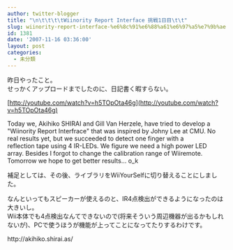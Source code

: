 ```yaml
---
author: twitter-blogger
title: "\n\t\t\t\tWiinority Report Interface 挑戦1日目\t\t"
slug: wiinority-report-interface-%e6%8c%91%e6%88%a61%e6%97%a5%e7%9b%ae
id: 1381
date: '2007-11-16 03:36:00'
layout: post
categories:
  - 未分類
---
```


昨日やったこと。  
せっかくアップロードまでしたのに、日記書く暇すらない。

[http://youtube.com/watch?v=h5TOpOta46g](http://youtube.com/watch?v=h5TOpOta46g)

Today we, Akihiko SHIRAI and Gill Van Herzele, have tried to develop a  
"Wiinority Report Interfrace" that was inspired by Johny Lee at CMU. No  
real results yet, but we succeeded to detect one finger with a  
reflection tape using 4 IR-LEDs. We figure we need a high power LED  
array. Besides I forgot to change the calibration range of Wiiremote.  
Tomorrow we hope to get better results... o_k

補足としては、その後、ライブラリをWiiYourSelfに切り替えることにしました。

なんといってもスピーカーが使えるのと、IR4点検出ができるようになったのは  
大きいし。  
Wii本体でも4点検出なんてできないので(将来そういう周辺機器が出るかもしれ  
ないが)、PCで使うほうが機能が上ってことになってたりするわけです。

<div>http://akihiko.shirai.as/</div>